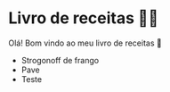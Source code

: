 # Livro de receitas :man_cook:

Olá! Bom vindo ao meu livro de receitas :wave:

- Strogonoff de frango
- Pave
- Teste